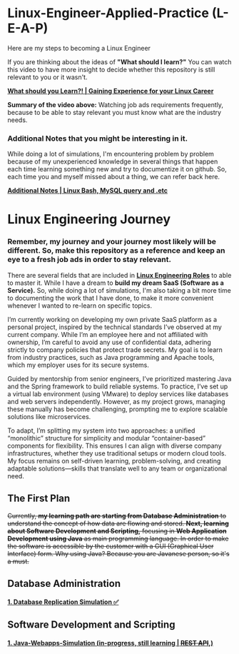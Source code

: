 # Linux-Engineer-Applied-Practice (L-E-A-P)
Here are my steps to becoming a Linux Engineer

If you are thinking about the ideas of **"What should I learn?"** You can watch this video to have more insight to decide whether this repository is still relevant to you or it wasn't.

[**What should you Learn?! | Gaining Experience for your Linux Career**](https://www.youtube.com/watch?v=FaFITB2wuUQ)

**Summary of the video above:** Watching job ads requirements frequently, because to be able to stay relevant you must know what are the industry needs.

### **Additional Notes** that you might be interesting in it.
While doing a lot of simulations, I'm encountering problem by problem because of my unexperienced knowledge in several things that happen each time learning something new and try to documentize it on github. So, each time you and myself missed about a thing, we can refer back here.

[**Additional Notes | Linux Bash, MySQL query and .etc**](/Additional-Notes/Table-of-Contents.md)

# Linux Engineering Journey
### Remember, my journey and your journey most likely will be different. So, make this repository as a reference and keep an eye to a fresh job ads in order to stay relevant.
There are several fields that are included in [**Linux Engineering Roles**](/Linux-Engineer-Applied-Practice/Additional-Notes/Multiple-Linux_Roles_Expertise.md) to able to master it. While I have a dream to **build my dream SaaS (Software as a Service).** So, while doing a lot of simulations, I'm also taking a bit more time to documenting the work that I have done, to make it more convenient whenever I wanted to re-learn on specific topics.

I’m currently working on developing my own private SaaS platform as a personal project, inspired by the technical standards I’ve observed at my current company. While I’m an employee here and not affiliated with ownership, I’m careful to avoid any use of confidential data, adhering strictly to company policies that protect trade secrets. My goal is to learn from industry practices, such as Java programming and Apache tools, which my employer uses for its secure systems.

Guided by mentorship from senior engineers, I’ve prioritized mastering Java and the Spring framework to build reliable systems. To practice, I’ve set up a virtual lab environment (using VMware) to deploy services like databases and web servers independently. However, as my project grows, managing these manually has become challenging, prompting me to explore scalable solutions like microservices.

To adapt, I’m splitting my system into two approaches: a unified “monolithic” structure for simplicity and modular “container-based” components for flexibility. This ensures I can align with diverse company infrastructures, whether they use traditional setups or modern cloud tools. My focus remains on self-driven learning, problem-solving, and creating adaptable solutions—skills that translate well to any team or organizational need.

## The First Plan

<!-- I have the idea of building my own private owned SaaS coming from the first company who I currently working in. This company has a strong rules regarding the terms "confidential" this means that every information inside the company is strictly hidden because it contains trade secret inside, which most of the company are implementing the same rules.

Some of the information that I can get from a lot of discussion is the company using the top notch security standards that is powered by java programming language, apache products and new microservices infrastructure.

While surfing the internet, I'm seeing a potential in Java especially my senior engineer on the company highlighting that, if you are javanese then you should able to master that don't question why? It's a must, and after several week passes i found out that spring framework is reliable for development so I'm also after finishing the java training would likely to continue learn and researching the best practices that can be applied in my new systems.

I'm started to working on to this repository with virualized VM using VMWare and able to deploy several services like mysql, phpmyadmin, apache2 and tomcat and many more following my own path. But the problem occur when in the next couple years and the services getting bigger and bigger to maintaining them. So, with that I'm starting to learn microservices and started to parallely split into 2 main infrastructure that are monolitchic and container based.

With that, I can easily adapt in whatever company requirements they already have. -->


~~Currently, **my learning path are starting from Database Administration** to understand the concept of how data are flowing and stored. **Next, learning about Software Development and Scripting,** focusing in **Web Application Development using Java** as main programming language. In order to make the software is accessible by the customer with a GUI (Graphical User Interface) form. Why using Java? Because you are Javanese person, so it's a must.~~
## Database Administration
#### [**1. Database Replication Simulation ✅**](/Database-Replication-Simulation/readme.md)

## Software Development and Scripting
#### [**1. Java-Webapps-Simulation (in-progress, still learning | ~~REST API~~,)**](/Java-Webapps-Simulation/Java-Procedure.md)